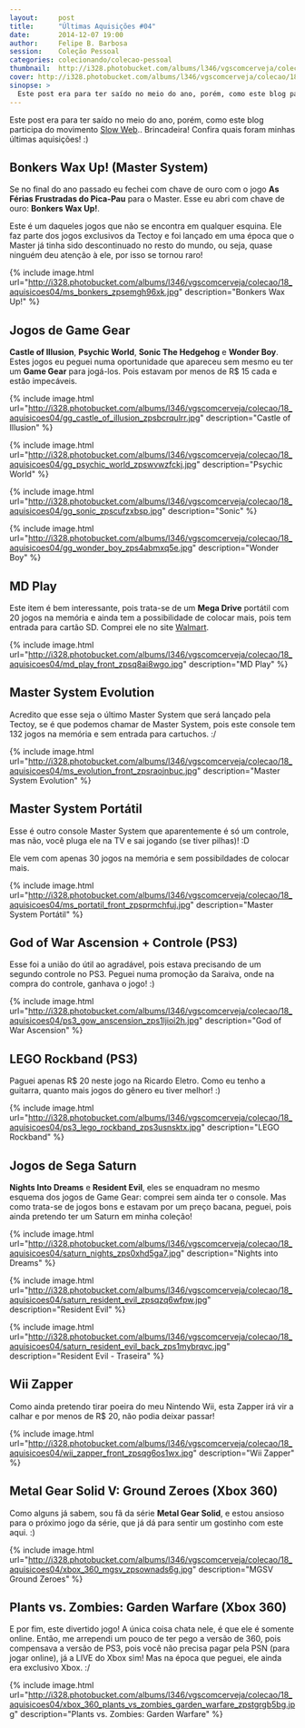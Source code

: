 ```yaml
---
layout:     post
title:      "Últimas Aquisições #04"
date:       2014-12-07 19:00
author:     Felipe B. Barbosa
session:    Coleção Pessoal
categories: colecionando/colecao-pessoal
thumbnail:  http://i328.photobucket.com/albums/l346/vgscomcerveja/colecao/18_aquisicoes04/post_thumbnail_zpshwgmaq1z.jpg
cover: http://i328.photobucket.com/albums/l346/vgscomcerveja/colecao/18_aquisicoes04/post_header_zpslg5gcmg1.jpg
sinopse: >
  Este post era para ter saído no meio do ano, porém, como este blog participa do movimento Slow Web.. Brincadeira! Confira quais foram minhas últimas aquisições! :)
---
```

Este post era para ter saído no meio do ano, porém, como este blog participa do movimento [Slow Web](http://theslowweb.com/).. Brincadeira! Confira quais foram minhas últimas aquisições! :)

## Bonkers Wax Up! (Master System)

Se no final do ano passado eu fechei com chave de ouro com o jogo **As Férias Frustradas do Pica-Pau** para o Master. Esse eu abri com chave de ouro: **Bonkers Wax Up!**.

Este é um daqueles jogos que não se encontra em qualquer esquina. Ele faz parte dos jogos exclusivos da Tectoy e foi lançado em uma época que o Master já tinha sido descontinuado no resto do mundo, ou seja, quase ninguém deu atenção à ele, por isso se tornou raro!

{% include image.html url="http://i328.photobucket.com/albums/l346/vgscomcerveja/colecao/18_aquisicoes04/ms_bonkers_zpsemgh96xk.jpg" description="Bonkers Wax Up!" %}

## Jogos de Game Gear

**Castle of Illusion**, **Psychic World**, **Sonic The Hedgehog** e **Wonder Boy**. Estes jogos eu peguei numa oportunidade que apareceu sem mesmo eu ter um **Game Gear** para jogá-los. Pois estavam por menos de R$ 15 cada e estão impecáveis.

{% include image.html url="http://i328.photobucket.com/albums/l346/vgscomcerveja/colecao/18_aquisicoes04/gg_castle_of_illusion_zpsbcrqulrr.jpg" description="Castle of Illusion" %}

{% include image.html url="http://i328.photobucket.com/albums/l346/vgscomcerveja/colecao/18_aquisicoes04/gg_psychic_world_zpswvwzfckj.jpg" description="Psychic World" %}

{% include image.html url="http://i328.photobucket.com/albums/l346/vgscomcerveja/colecao/18_aquisicoes04/gg_sonic_zpscufzxbsp.jpg" description="Sonic" %}

{% include image.html url="http://i328.photobucket.com/albums/l346/vgscomcerveja/colecao/18_aquisicoes04/gg_wonder_boy_zps4abmxq5e.jpg" description="Wonder Boy" %}

## MD Play

Este item é bem interessante, pois trata-se de um **Mega Drive** portátil com 20 jogos na memória e ainda tem a possibilidade de colocar mais, pois tem entrada para cartão SD. Comprei ele no site [Walmart](https://www.walmart.com.br/md-play-20-jogos-tectoy/2019655/pr).

{% include image.html url="http://i328.photobucket.com/albums/l346/vgscomcerveja/colecao/18_aquisicoes04/md_play_front_zpsq8ai8wgo.jpg" description="MD Play" %}

## Master System Evolution

Acredito que esse seja o último Master System que será lançado pela Tectoy, se é que podemos chamar de Master System, pois este console tem 132 jogos na memória e sem entrada para cartuchos. :/

{% include image.html url="http://i328.photobucket.com/albums/l346/vgscomcerveja/colecao/18_aquisicoes04/ms_evolution_front_zpsraojnbuc.jpg" description="Master System Evolution" %}

## Master System Portátil

Esse é outro console Master System que aparentemente é só um controle, mas não, você pluga ele na TV e sai jogando (se tiver pilhas)! :D

Ele vem com apenas 30 jogos na memória e sem possibildades de colocar mais.

{% include image.html url="http://i328.photobucket.com/albums/l346/vgscomcerveja/colecao/18_aquisicoes04/ms_portatil_front_zpsprmchfuj.jpg" description="Master System Portátil" %}

## God of War Ascension + Controle (PS3)

Esse foi a união do útil ao agradável, pois estava precisando de um segundo controle no PS3. Peguei numa promoção da Saraiva, onde na compra do controle, ganhava o jogo! :)

{% include image.html url="http://i328.photobucket.com/albums/l346/vgscomcerveja/colecao/18_aquisicoes04/ps3_gow_anscension_zps1ljioi2h.jpg" description="God of War Ascension" %}

## LEGO Rockband (PS3)

Paguei apenas R$ 20 neste jogo na Ricardo Eletro. Como eu tenho a guitarra, quanto mais jogos do gênero eu tiver melhor! :)

{% include image.html url="http://i328.photobucket.com/albums/l346/vgscomcerveja/colecao/18_aquisicoes04/ps3_lego_rockband_zps3usnsktx.jpg" description="LEGO Rockband" %}

## Jogos de Sega Saturn

**Nights Into Dreams** e **Resident Evil**, eles se enquadram no mesmo esquema dos jogos de Game Gear: comprei sem ainda ter o console. Mas como trata-se de jogos bons e estavam por um preço bacana, peguei, pois ainda pretendo ter um Saturn em minha coleção!

{% include image.html url="http://i328.photobucket.com/albums/l346/vgscomcerveja/colecao/18_aquisicoes04/saturn_nights_zps0xhd5ga7.jpg" description="Nights into Dreams" %}

{% include image.html url="http://i328.photobucket.com/albums/l346/vgscomcerveja/colecao/18_aquisicoes04/saturn_resident_evil_zpsqzq6wfpw.jpg" description="Resident Evil" %}

{% include image.html url="http://i328.photobucket.com/albums/l346/vgscomcerveja/colecao/18_aquisicoes04/saturn_resident_evil_back_zps1mybrqvc.jpg" description="Resident Evil - Traseira" %}

## Wii Zapper

Como ainda pretendo tirar poeira do meu Nintendo Wii, esta Zapper irá vir a calhar e por menos de R$ 20, não podia deixar passar!

{% include image.html url="http://i328.photobucket.com/albums/l346/vgscomcerveja/colecao/18_aquisicoes04/wii_zapper_front_zpsqg6os1wx.jpg" description="Wii Zapper" %}

## Metal Gear Solid V: Ground Zeroes (Xbox 360)

Como alguns já sabem, sou fã da série **Metal Gear Solid**, e estou ansioso para o próximo jogo da série, que já dá para sentir um gostinho com este aqui. :)

{% include image.html url="http://i328.photobucket.com/albums/l346/vgscomcerveja/colecao/18_aquisicoes04/xbox_360_mgsv_zpsownads6g.jpg" description="MGSV Ground Zeroes" %}

## Plants vs. Zombies: Garden Warfare (Xbox 360)

E por fim, este divertido jogo! A única coisa chata nele, é que ele é somente online. Então, me arrependi um pouco de ter pego a versão de 360, pois compensava a versão de PS3, pois você não precisa pagar pela PSN (para jogar online), já a LIVE do Xbox sim! Mas na época que peguei, ele ainda era exclusivo Xbox. :/

{% include image.html url="http://i328.photobucket.com/albums/l346/vgscomcerveja/colecao/18_aquisicoes04/xbox_360_plants_vs_zombies_garden_warfare_zpstgrgb5bg.jpg" description="Plants vs. Zombies: Garden Warfare" %}
